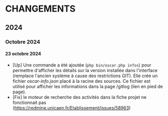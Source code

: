 # CHANGEMENTS

## 2024

### Octobre 2024

#### 23 octobre 2024
 - [Up] Une commande a été ajoutée (`php bin/oscar.php infos`) pour permettre d'afficher les détails sur la version installée dans l'interface (remplace l'ancien système à cause des restrictions GIT). Elle crée un fichier *oscar-info.json* placé à la racine des sources. Ce fichier est utilisé pour afficher les informations dans la page /gitlog (lien en pied de page).
 - [Fix] le moteur de recherche des activités dans la fiche projet ne fonctionnait pas (https://redmine.unicaen.fr/Etablissement/issues/58963)